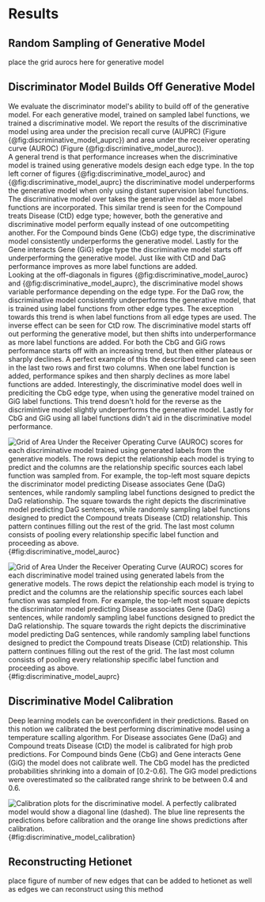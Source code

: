 # Results

## Random Sampling of Generative Model
place the grid aurocs here for generative model

## Discriminator Model Builds Off Generative Model
We evaluate the discriminator model's ability to build off of the generative model.
For each generative model, trained on sampled label functions, we trained a discriminative model.
We report the results of the discriminative model using area under the precision recall curve (AUPRC) (Figure {@fig:discriminative_model_auprc}) and area under the receiver operating curve (AUROC) (Figure {@fig:discriminative_model_auroc}).    
A general trend is that performance increases when the discriminative model is trained using generative models design each edge type. 
In the top left corner of figures {@fig:discriminative_model_auroc} and {@fig:discriminative_model_auprc} the discriminative model underperforms the generative model when only using distant supervision label functions.
The discriminative model over takes the generative model as more label functions are incorporated. 
This similar trend is seen for the Compound treats Disease (CtD) edge type; however, both the generative and discriminative model perform equally instead of one outcompetiting another.
For the Compound binds Gene (CbG) edge type, the discriminative model consistently underperforms the generative model.
Lastly for the Gene interacts Gene (GiG) edge type the discriminative model starts off underperforming the generative model.
Just like with CtD and DaG performance improves as more label functions are added.  
Looking at the off-diagonals in figures {@fig:discriminative_model_auroc} and {@fig:discriminative_model_auprc}, the discriminative model shows variable performance depending on the edge type.
For the DaG row, the discriminative model consistently underperforms the generative model, that is trained using label functions from other edge types. 
The exception towards this trend is when label functions from all edge types are used.
The inverse effect can be seen for CtD row.
The discriminative model starts off out performing the generative model, but then shifts into underperformance as more label functions are added.
For both the CbG and GiG rows performance starts off with an increasing trend, but then either plateaus or sharply declines.
A perfect example of this the described trend can be seen in the last two rows and first two columns.
When one label function is added, performance spikes and then sharply declines as more label functions are added.
Interestingly, the discriminative model does well in prediciting the CbG edge type, when using the generative model trained on GiG label functions.
This trend doesn't hold for the reverse as the discrimintive model slightly underperforms the generative model.
Lastly for CbG and GiG using all label functions didn't aid in the discriminative model performance.

![
Grid of Area Under the Receiver Operating Curve (AUROC) scores for each discriminative model trained using generated labels from the generative models.
The rows depict the relationship each model is trying to predict and the columns are the relationship specific sources each label function was sampled from. 
For example, the top-left most square depicts the discriminator model predicting Disease associates Gene (DaG) sentences, while randomly sampling label functions designed to predict the DaG relationship. 
The square towards the right depicts the discriminative model predicting DaG sentences, while randomly sampling label functions designed to predict the Compound treats Disease (CtD) relationship.
This pattern continues filling out the rest of the grid.
The last most column consists of pooling every relationship specific label function and proceeding as above.
](images/figures/label_sampling/disc_performance_test_set_auroc.png){#fig:discriminative_model_auroc}

![
Grid of Area Under the Receiver Operating Curve (AUROC) scores for each discriminative model trained using generated labels from the generative models.
The rows depict the relationship each model is trying to predict and the columns are the relationship specific sources each label function was sampled from. 
For example, the top-left most square depicts the discriminator model predicting Disease associates Gene (DaG) sentences, while randomly sampling label functions designed to predict the DaG relationship. 
The square towards the right depicts the discriminative model predicting DaG sentences, while randomly sampling label functions designed to predict the Compound treats Disease (CtD) relationship.
This pattern continues filling out the rest of the grid.
The last most column consists of pooling every relationship specific label function and proceeding as above.
](images/figures/label_sampling/disc_performance_test_set_auprc.png){#fig:discriminative_model_auprc}

## Discriminative Model Calibration
Deep learning models can be overconfident in their predictions. 
Based on this notion we calibrated the best performing discriminative model using a temperature scalling algorithm.
For Disease associates Gene (DaG) and Compound treats Disease (CtD) the model is calibrated for high prob predictions.
For Compound binds Gene (CbG) and Gene interacts Gene (GiG) the model does not calibrate well.
The CbG model has the predicted probabilities shrinking into a domain of [0.2-0.6].
The GiG model predictions were overestimated so the calibrated range shrink to be between 0.4 and 0.6.

![
Calibration plots for the discriminative model.
A perfectly calibrated model would show a diagonal line (dashed).
The blue line represents the predictions before calibration and the orange line shows predictions after calibration. 
](images/figures/model_calibration/model_calibration.png){#fig:discriminative_model_calibration}

## Reconstructing Hetionet
place figure of number of new edges that can be added to hetionet as well as edges we can reconstruct using this method
